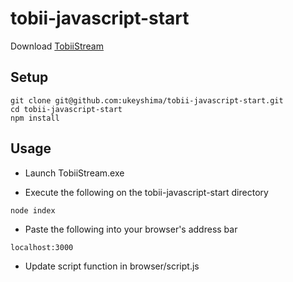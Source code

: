 # tobii-javascript-start

Download [TobiiStream](http://hci.soc.napier.ac.uk/GazeTrack/)

## Setup
```
git clone git@github.com:ukeyshima/tobii-javascript-start.git
cd tobii-javascript-start
npm install
```

## Usage

- Launch TobiiStream.exe

- Execute the following on the tobii-javascript-start directory

```
node index
```
- Paste the following into your browser's address bar

```
localhost:3000
```

- Update script function in browser/script.js
